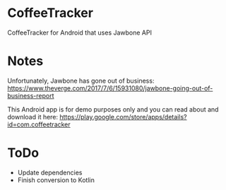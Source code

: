 # CoffeeTracker
CoffeeTracker for Android that uses Jawbone API

# Notes
Unfortunately, Jawbone has gone out of business: https://www.theverge.com/2017/7/6/15931080/jawbone-going-out-of-business-report

This Android app is for demo purposes only and you can read about and download it here:
https://play.google.com/store/apps/details?id=com.coffeetracker

# ToDo
- Update dependencies
- Finish conversion to Kotlin
